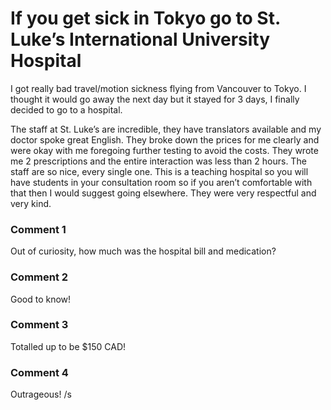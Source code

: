 # If you get sick in Tokyo go to St. Luke’s International University Hospital

I got really bad travel/motion sickness flying from Vancouver to Tokyo. I thought it would go away the next day but it stayed for 3 days, I finally decided to go to a hospital. 

The staff at St. Luke’s are incredible, they have translators available and my doctor spoke great English. They broke down the prices for me clearly and were okay with me foregoing further testing to avoid the costs. They wrote me 2 prescriptions and the entire interaction was less than 2 hours. The staff are so nice, every single one. This is a teaching hospital so you will have students in your consultation room so if you aren’t comfortable with that then I would suggest going elsewhere. They were very respectful and very kind.

### Comment 1

Out of curiosity, how much was the hospital bill and medication?

### Comment 2

Good to know!

### Comment 3

Totalled up to be $150 CAD!

### Comment 4

Outrageous! /s

